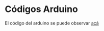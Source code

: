# Códigos Arduino

El código del arduino se puede observar [acá](https://github.com/benjaminquirozv/Entrega-final/blob/065d42046f077e24eabc99028c2675aa08307182/codigos/arduino/codigo.ino)
